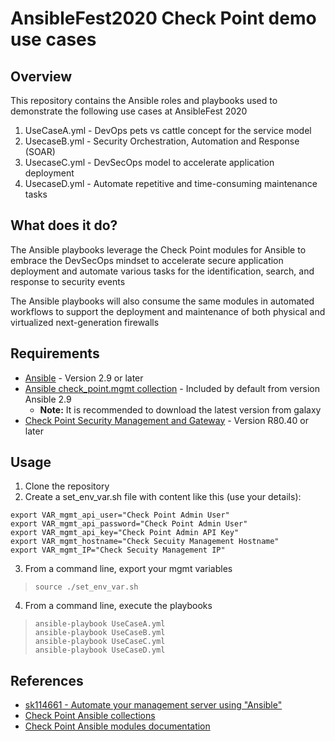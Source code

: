 # AnsibleFest2020 Check Point demo use cases

## Overview

This repository contains the Ansible roles and playbooks used to demonstrate the following use cases at AnsibleFest 2020
1. UseCaseA.yml - DevOps pets vs cattle concept for the service model
2. UsecaseB.yml - Security Orchestration, Automation and Response (SOAR)
3. UsecaseC.yml - DevSecOps model to accelerate application deployment
4. UsecaseD.yml - Automate repetitive and time-consuming maintenance tasks

## What does it do?

The Ansible playbooks leverage the Check Point modules for Ansible to embrace the DevSecOps mindset to accelerate secure application deployment and automate various tasks for the identification, search, and response to security events

The Ansible playbooks will also consume the same modules in automated workflows to support the deployment and maintenance of both physical and virtualized next-generation firewalls

## Requirements

- [Ansible](https://docs.ansible.com/ansible/latest/installation_guide/intro_installation.html) - Version 2.9 or later
- [Ansible check_point.mgmt collection](https://galaxy.ansible.com/check_point/mgmt) - Included by default from version Ansible 2.9
  - **Note:** It is recommended to download the latest version from galaxy
- [Check Point Security Management and Gateway](https://supportcenter.checkpoint.com/supportcenter/portal?eventSubmit_doGoviewsolutiondetails=&solutionid=sk160736) - Version R80.40 or later

## Usage

1. Clone the repository
2. Create a set_env_var.sh file with content like this (use your details):

```
export VAR_mgmt_api_user="Check Point Admin User"
export VAR_mgmt_api_password="Check Point Admin User"
export VAR_mgmt_api_key="Check Point Admin API Key"      
export VAR_mgmt_hostname="Check Secuity Management Hostname"
export VAR_mgmt_IP="Check Secuity Management IP"

``` 
3. From a command line, export your mgmt variables
> ```
> source ./set_env_var.sh
>```

4. From a command line, execute the playbooks
> ```
> ansible-playbook UseCaseA.yml
> ansible-playbook UseCaseB.yml
> ansible-playbook UseCaseC.yml
> ansible-playbook UseCaseD.yml
> ```


## References
* [sk114661 - Automate your management server using "Ansible"](https://supportcenter.checkpoint.com/supportcenter/portal?eventSubmit_doGoviewsolutiondetails=&solutionid=sk114661?tocpath=Posture%20Management%7CThe%20CloudGuard%20Dome9%20GSL%20Language%7C_____0)
* [Check Point Ansible collections](https://galaxy.ansible.com/check_point)
* [Check Point Ansible modules documentation](https://docs.ansible.com/ansible/2.9/modules/list_of_network_modules.html#check-point)
